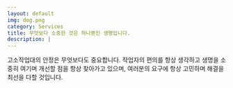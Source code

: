 ```yaml
---
layout: default
img: dog.png
category: Services
title: 무엇보다 소중한 것은 하나뿐인 생명입니다.
description: |
---
```

  고소작업대의 안정은 무엇보다도 중요합니다. 작업자의 편의를 항상 생각하고 생명을 소중히 여기며 개선할 점을 항상 찾아가고 있으며, 여러분의 요구에 항상 고민하며 해결을 최선을 다할 것입니다.

